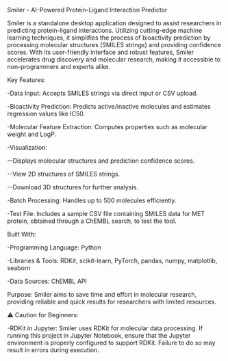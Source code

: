 Smiler - AI-Powered Protein-Ligand Interaction Predictor

Smiler is a standalone desktop application designed to assist researchers in predicting protein-ligand interactions. Utilizing cutting-edge machine learning techniques, it simplifies the process of bioactivity prediction by processing molecular structures (SMILES strings) and providing confidence scores. With its user-friendly interface and robust features, Smiler accelerates drug discovery and molecular research, making it accessible to non-programmers and experts alike.

Key Features:

-Data Input: Accepts SMILES strings via direct input or CSV upload.

-Bioactivity Prediction: Predicts active/inactive molecules and estimates regression values like IC50.

-Molecular Feature Extraction: Computes properties such as molecular weight and LogP.

-Visualization: 

--Displays molecular structures and prediction confidence scores.

--View 2D structures of SMILES strings.

--Download 3D structures for further analysis.

-Batch Processing: Handles up to 500 molecules efficiently.

-Test File: Includes a sample CSV file containing SMILES data for MET protein, obtained through a ChEMBL search, to test the tool.

Built With:

-Programming Language: Python

-Libraries & Tools: RDKit, scikit-learn, PyTorch, pandas, numpy, matplotlib, seaborn

-Data Sources: ChEMBL API

Purpose:
Smiler aims to save time and effort in molecular research, providing reliable and quick results for researchers with limited resources.

⚠️ Caution for Beginners:

-RDKit in Jupyter: Smiler uses RDKit for molecular data processing. If running this project in Jupyter Notebook, ensure that the Jupyter environment is properly configured to support RDKit. Failure to do so may result in errors during execution.
